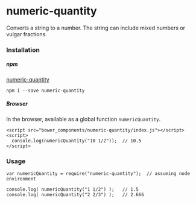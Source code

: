 # numeric-quantity

Converts a string to a number. The string can include mixed numbers or vulgar fractions.

### Installation

##### npm

[numeric-quantity](https://www.npmjs.com/package/numeric-quantity)

```
npm i --save numeric-quantity
```

##### Browser

In the browser, available as a global function `numericQuantity`.

```
<script src="bower_components/numeric-quantity/index.js"></script>
<script>
  console.log(numericQuantity("10 1/2"));  // 10.5
</script>
```

### Usage

```
var numericQuantity = require("numeric-quantity");  // assuming node environment

console.log( numericQuantity("1 1/2") );   // 1.5
console.log( numericQuantity("2 2/3") );   // 2.666
```
